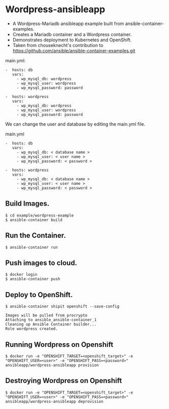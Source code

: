 # Wordpress-ansibleapp

- A Wordpress-Mariadb ansibleapp example built from ansible-container-examples.
- Creates a Mariadb container and a Wordpress container.
- Demonstrates deployment to Kubernetes and OpenShift.
- Taken from chouseknecht's contribution to https://github.com/ansible/ansible-container-examples.git

main.yml:

```
-  hosts: db
   vars:
     - wp_mysql_db: wordpress
     - wp_mysql_user: wordpress
     - wp_mysql_password: password
```
```
-  hosts: wordpress
   vars:
     - wp_mysql_db: wordpress
     - wp_mysql_user: wordpress
     - wp_mysql_password: password

```
We can change the user and database by editing the main.yml file.

main.yml
```
-  hosts: db
   vars:
     - wp_mysql_db: < database name >
     - wp_mysql_user: < user name >
     - wp_mysql_password: < password >
```

```
-  hosts: wordpress
   vars:
     - wp_mysql_db: < database name >
     - wp_mysql_user: < user name >
     - wp_mysql_password: < password >
```

Build Images.
-----------------
```
$ cd example/wordpress-example
$ ansible-container build
```

## Run the Container.

```
$ ansible-container run

```

## Push images to cloud.

```
$ docker login
$ ansible-container push

```

## Deploy to OpenShift.

```
$ ansible-container shipit openshift --save-config

Images will be pulled from procrypto
Attaching to ansible_ansible-container_1
Cleaning up Ansible Container builder...
Role wordpress created.

```

## Running Wordpress on Openshift

```
$ docker run -e "OPENSHIFT_TARGET=<openshift_target>" -e "OPENSHIFT_USER=<user>" -e "OPENSHIFT_PASS=<password>" ansibleapp/wordpress-ansibleapp provision

```

## Destroying Wordpress on Openshift

```
$ docker run -e "OPENSHIFT_TARGET=<openshift_target>" -e "OPENSHIFT_USER=<user>" -e "OPENSHIFT_PASS=<password>" ansibleapp/wordpress-ansibleapp deprovision
```

